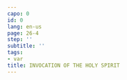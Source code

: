 ```yaml
---
capo: 0
id: 0
lang: en-us
page: 26-4
step: ''
subtitle: ''
tags:
- var
title: INVOCATION OF THE HOLY SPIRIT
---
```

